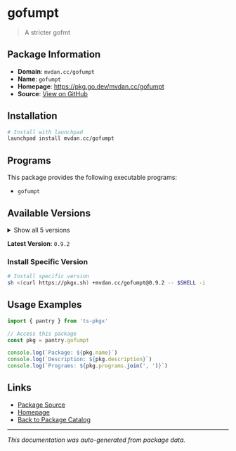 # gofumpt

> A stricter gofmt

## Package Information

- **Domain**: `mvdan.cc/gofumpt`
- **Name**: `gofumpt`
- **Homepage**: https://pkg.go.dev/mvdan.cc/gofumpt
- **Source**: [View on GitHub](https://github.com/pkgxdev/pantry/tree/main/projects/mvdan.cc/gofumpt/package.yml)

## Installation

```bash
# Install with launchpad
launchpad install mvdan.cc/gofumpt
```

## Programs

This package provides the following executable programs:

- `gofumpt`

## Available Versions

<details>
<summary>Show all 5 versions</summary>

- `0.9.2`, `0.9.1`, `0.9.0`, `0.8.0`, `0.7.0`

</details>

**Latest Version**: `0.9.2`

### Install Specific Version

```bash
# Install specific version
sh <(curl https://pkgx.sh) +mvdan.cc/gofumpt@0.9.2 -- $SHELL -i
```

## Usage Examples

```typescript
import { pantry } from 'ts-pkgx'

// Access this package
const pkg = pantry.gofumpt

console.log(`Package: ${pkg.name}`)
console.log(`Description: ${pkg.description}`)
console.log(`Programs: ${pkg.programs.join(', ')}`)
```

## Links

- [Package Source](https://github.com/pkgxdev/pantry/tree/main/projects/mvdan.cc/gofumpt/package.yml)
- [Homepage](https://pkg.go.dev/mvdan.cc/gofumpt)
- [Back to Package Catalog](../../../package-catalog.md)

---

*This documentation was auto-generated from package data.*
